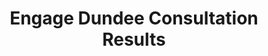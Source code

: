 ---
schema: default
title: Engage Dundee Consultation Results
organization: Dundee City Council
notes: >-
    The Place Standard is used to evaluate the quality of a “place”. It can evaluate places that are well-established, undergoing change, or still being planned. The tool can also help users to identify their  priorities. This was one of the main methods used by Community Regeneration staff and partner organisations to inform the Engage Dundee consultation which was undertaken between June 2016 and March 2017.

    Findings from the Engage Dundee consultation will directly inform the key priorities in Local Community Plans currently being developed in each multi-member Ward. The consultation was also used to identify priorities to inform the Local Outcome Improvement Plan and potentially how the new Community Infrastructure Fund is allocated.

    The survey consisted of questions which cover both the physical and social elements of a “place.”. 

    You can read more about the results in the [Engage Dundee summary leaflet]("http://www.dundeepartnership.co.uk/sites/default/files/Engage%20Dundee%20PR%20summary.pdf").
resources:
  - name: Engage Dundee Consultation Results CSV
  - url: >-
      https://data.dundeecity.gov.uk/dataset/580f1406-01e2-4c4b-b865-1c49d15131e6/resource/e6f24705-c483-4544-a71d-dedd354b44ec/download/engage-dundee-scoring-comparison.csv
  - format: CSV

  - name: Engage Dundee Consultation Results CSV
  - url: >-
      https://data.dundeecity.gov.uk/dataset/580f1406-01e2-4c4b-b865-1c49d15131e6/resource/2d14cb61-687c-40e9-95cf-95fa3e198bc6/download/engage_dundee_results.csv
  - format: CSV

  - name: Engage Dundee Consultation Results CSV
  - url: >-
      https://data.dundeecity.gov.uk/dataset/580f1406-01e2-4c4b-b865-1c49d15131e6/resource/9e569ae0-e4db-4867-83b3-53f9add2002a/download/engage_dundee_positiverepsonses_alltopics.csv
  - format: CSV
license: Open Government Licence 3.0 (United Kingdom)
category:

  - Community development
maintainer: Dundee City Council
maintainer_email: someone@example.com
---